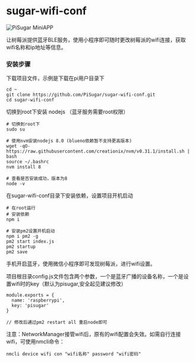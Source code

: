 # sugar-wifi-conf

![PiSugar MiniAPP](https://raw.githubusercontent.com/PiSugar/sugar-wifi-conf/master/image/qrcode.jpg)

让树莓派提供蓝牙BLE服务，使用小程序即可随时更改树莓派的wifi连接，获取wifi名称和ip地址等信息。


### 安装步骤

下载项目文件，示例是下载在pi用户目录下

```
cd ~
git clone https://github.com/PiSugar/sugar-wifi-conf.git
cd sugar-wifi-conf

```


切换到root下安装 nodejs （蓝牙服务需要root权限）


```
# 切换到root下
sudo su

# 使用nvm安装nodejs 8.0 (blueno依赖暂不支持更高版本)
wget -qO- https://raw.githubusercontent.com/creationix/nvm/v0.31.1/install.sh | bash
source ~/.bashrc
nvm install 8

# 查看是否安装成功，版本为8
node -v

```

在sugar-wifi-conf目录下安装依赖，设置项目开机启动

```
# 在root运行
# 安装依赖
npm i

# 安装pm2设置开机启动
npm i pm2 -g
pm2 start index.js
pm2 startup
pm2 save
```

手机开启蓝牙，使用微信小程序即可发现树莓派，进行wifi设置。

项目根目录config.js文件包含两个参数，一个是蓝牙广播的设备名称，一个是设置wifi时的key（默认为pisugar,安全起见建议修改）


```
module.exports = {
  name: 'raspberrypi',
  key: 'pisugar'
}

// 修改后通过pm2 restart all 重启node即可
```


注意：NetworkManager接管wifi后，原有的wifi配置会失效。如需自行连接wifi，可使用nmcli命令：

```
nmcli device wifi con "wifi名称" password "wifi密码" 

``` 



